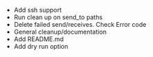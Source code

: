 - Add ssh support
- Run clean up on send_to paths
- Delete failed send/receives. Check Error code
- General cleanup/documentation
- Add README.md
- Add dry run option
